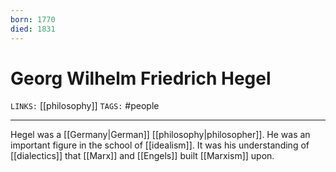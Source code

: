 ```yaml
---
born: 1770
died: 1831
---
```

# Georg Wilhelm Friedrich Hegel
`LINKS:` [[philosophy]]
`TAGS:` #people 


---
Hegel was a [[Germany|German]] [[philosophy|philosopher]]. He was an important figure in the school of [[idealism]]. It was his understanding of [[dialectics]] that [[Marx]] and [[Engels]] built [[Marxism]] upon. 